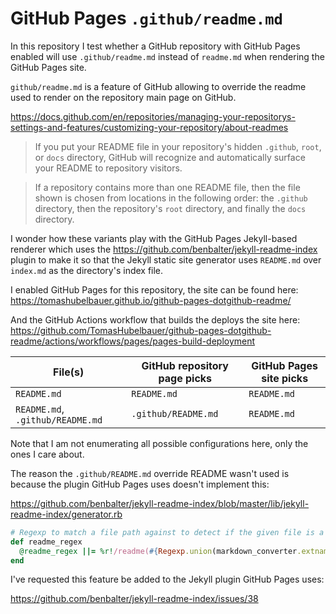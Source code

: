 # GitHub Pages `.github/readme.md`

In this repository I test whether a GitHub repository with GitHub Pages enabled
will use `.github/readme.md` instead of `readme.md` when rendering the GitHub
Pages site.

`github/readme.md` is a feature of GitHub allowing to override the readme used
to render on the repository main page on GitHub.

https://docs.github.com/en/repositories/managing-your-repositorys-settings-and-features/customizing-your-repository/about-readmes

> If you put your README file in your repository's hidden `.github`, `root`, or
> `docs` directory, GitHub will recognize and automatically surface your README
> to repository visitors.

> If a repository contains more than one README file, then the file shown is
> chosen from locations in the following order: the `.github` directory, then
> the repository's `root` directory, and finally the `docs` directory.

I wonder how these variants play with the GitHub Pages Jekyll-based renderer
which uses the https://github.com/benbalter/jekyll-readme-index plugin to make
it so that the Jekyll static site generator uses `README.md` over `index.md` as
the directory's index file.

I enabled GitHub Pages for this repository, the site can be found here:
https://tomashubelbauer.github.io/github-pages-dotgithub-readme/

And the GitHub Actions workflow that builds the deploys the site here:
https://github.com/TomasHubelbauer/github-pages-dotgithub-readme/actions/workflows/pages/pages-build-deployment

| File(s) | GitHub repository page picks | GitHub Pages site picks |
|-|-|-|
| `README.md` | `README.md` | `README.md` |
| `README.md`, `.github/README.md` | `.github/README.md` | `README.md` |

Note that I am not enumerating all possible configurations here, only the ones I
care about.

The reason the `.github/README.md` override README wasn't used is because the
plugin GitHub Pages uses doesn't implement this:

https://github.com/benbalter/jekyll-readme-index/blob/master/lib/jekyll-readme-index/generator.rb

```ruby
# Regexp to match a file path against to detect if the given file is a README
def readme_regex
  @readme_regex ||= %r!/readme(#{Regexp.union(markdown_converter.extname_list)})$!i
end
```

I've requested this feature be added to the Jekyll plugin GitHub Pages uses:

https://github.com/benbalter/jekyll-readme-index/issues/38
